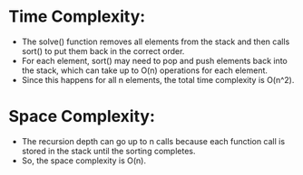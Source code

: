 # Time Complexity:

- The solve() function removes all elements from the stack and then calls sort() to put them back in the correct order.
- For each element, sort() may need to pop and push elements back into the stack, which can take up to O(n) operations for each element.
- Since this happens for all n elements, the total time complexity is O(n^2).
# Space Complexity:

- The recursion depth can go up to n calls because each function call is stored in the stack until the sorting completes.
- So, the space complexity is O(n).
